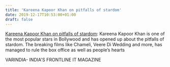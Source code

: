 ```yaml
---
title: 'Kareena Kapoor Khan on pitfalls of stardom'
date: 2019-12-17T10:53:00+01:00
draft: false
---
```


[Kareena Kapoor Khan on pitfalls of stardom](https://varindia.com/news/kareena-kapoor-khan-on-pitfalls-of-stardom#.XfilsBQJOqA.blogger): Kareena Kapoor Khan is one of the most popular stars in Bollywood and has opened up about the pitfalls of stardom. The breaking films like Chameli, Veere Di Wedding and more, has managed to rule the box office as well as people’s hearts  
  
VARINDIA- INDIA'S FRONTLINE IT MAGAZINE